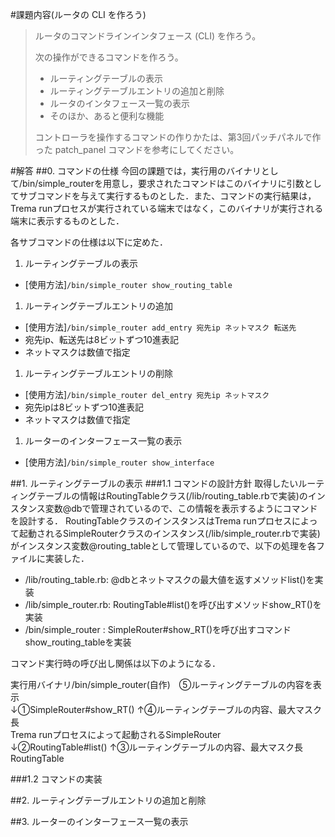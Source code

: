 #課題内容(ルータの CLI を作ろう)
>
>ルータのコマンドラインインタフェース (CLI) を作ろう。
>
>次の操作ができるコマンドを作ろう。
>
>* ルーティングテーブルの表示
>* ルーティングテーブルエントリの追加と削除
>* ルータのインタフェース一覧の表示
>* そのほか、あると便利な機能
>
>コントローラを操作するコマンドの作りかたは、第3回パッチパネルで作った patch_panel コマンドを参考にしてください。

#解答
##0. コマンドの仕様
今回の課題では，実行用のバイナリとして/bin/simple_routerを用意し，要求されたコマンドはこのバイナリに引数としてサブコマンドを与えて実行するものとした．また、コマンドの実行結果は，Trema runプロセスが実行されている端末ではなく，このバイナリが実行される端末に表示するものとした．

各サブコマンドの仕様は以下に定めた．

1. ルーティングテーブルの表示
  * [使用方法]`/bin/simple_router show_routing_table`
1. ルーティングテーブルエントリの追加
  * [使用方法]`/bin/simple_router add_entry 宛先ip ネットマスク 転送先`
  * 宛先ip、転送先は8ビットずつ10進表記
  * ネットマスクは数値で指定
1. ルーティングテーブルエントリの削除
  * [使用方法]`/bin/simple_router del_entry 宛先ip ネットマスク`
  * 宛先ipは8ビットずつ10進表記
  * ネットマスクは数値で指定
1. ルーターのインターフェース一覧の表示
  * [使用方法]`/bin/simple_router show_interface`

##1. ルーティングテーブルの表示
###1.1 コマンドの設計方針
取得したいルーティングテーブルの情報はRoutingTableクラス(/lib/routing_table.rbで実装)のインスタンス変数@dbで管理されているので、この情報を表示するようにコマンドを設計する．
RoutingTableクラスのインスタンスはTrema runプロセスによって起動されるSimpleRouterクラスのインスタンス(/lib/simple_router.rbで実装)がインスタンス変数@routing_tableとして管理しているので、以下の処理を各ファイルに実装した．

* /lib/routing_table.rb: @dbとネットマスクの最大値を返すメソッドlist()を実装
* /lib/simple_router.rb: RoutingTable#list()を呼び出すメソッドshow_RT()を実装
* /bin/simple_router   : SimpleRouter#show_RT()を呼び出すコマンドshow_routing_tableを実装

コマンド実行時の呼び出し関係は以下のようになる．

実行用バイナリ/bin/simple_router(自作)　⑤ルーティングテーブルの内容を表示  
↓①SimpleRouter#show_RT()  ↑④ルーティングテーブルの内容、最大マスク長  
Trema runプロセスによって起動されるSimpleRouter  
↓②RoutingTable#list()     ↑③ルーティングテーブルの内容、最大マスク長  
RoutingTable



###1.2 コマンドの実装

##2. ルーティングテーブルエントリの追加と削除

##3. ルーターのインターフェース一覧の表示
